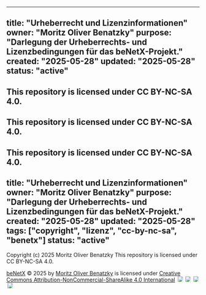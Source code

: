 <!-- SPDX-License-Identifier: LicenseRef-SinnZeit-1.0 -->
<!-- SPDX-FileCopyrightText: 2025 beNetX – Moritz Oliver Benatzky M.A. -->
<!-- SPDX-Comment: An artifact of the NoHouse.DotMesh—born from the synthesis of human vision and machine logic. -->

---
title: "Urheberrecht und Lizenzinformationen"
owner: "Moritz Oliver Benatzky"
purpose: "Darlegung der Urheberrechts- und Lizenzbedingungen für das beNetX-Projekt."
created: "2025-05-28"
updated: "2025-05-28"
status: "active"
---

This repository is licensed under CC BY-NC-SA 4.0.
---

This repository is licensed under CC BY-NC-SA 4.0.
---

This repository is licensed under CC BY-NC-SA 4.0.
---
title: "Urheberrecht und Lizenzinformationen"
owner: "Moritz Oliver Benatzky"
purpose: "Darlegung der Urheberrechts- und Lizenzbedingungen für das beNetX-Projekt."
created: "2025-05-28"
updated: "2025-05-28"
tags: ["copyright", "lizenz", "cc-by-nc-sa", "benetx"]
status: "active"
---

Copyright (c) 2025 Moritz Oliver Benatzky 
This repository is licensed under CC BY-NC-SA 4.0.


<a href="https://beNetX.com">beNetX</a> © 2025 by <a href="https://benatzky.at">Moritz Oliver Benatzky</a> is licensed under 
<a href="https://creativecommons.org/licenses/by-nc-sa/4.0/">Creative Commons Attribution-NonCommercial-ShareAlike 4.0 International</a>
<img src="https://mirrors.creativecommons.org/presskit/icons/cc.svg" style="max-width: 1em;max-height:1em;margin-left: .2em;">
<img src="https://mirrors.creativecommons.org/presskit/icons/by.svg" style="max-width: 1em;max-height:1em;margin-left: .2em;">
<img src="https://mirrors.creativecommons.org/presskit/icons/nc.svg" style="max-width: 1em;max-height:1em;margin-left: .2em;">
<img src="https://mirrors.creativecommons.org/presskit/icons/sa.svg" style="max-width: 1em;max-height:1em;margin-left: .2em;">

